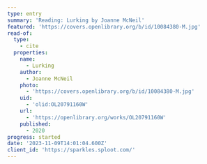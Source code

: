 ```yaml
---
type: entry
summary: 'Reading: Lurking by Joanne McNeil'
featured: 'https://covers.openlibrary.org/b/id/10084380-M.jpg'
read-of:
  type:
    - cite
  properties:
    name:
      - Lurking
    author:
      - Joanne McNeil
    photo:
      - 'https://covers.openlibrary.org/b/id/10084380-M.jpg'
    uid:
      - 'olid:OL20791160W'
    url:
      - 'https://openlibrary.org/works/OL20791160W'
    published:
      - 2020
progress: started
date: '2023-11-09T14:01:04.600Z'
client_id: 'https://sparkles.sploot.com/'
---
```



